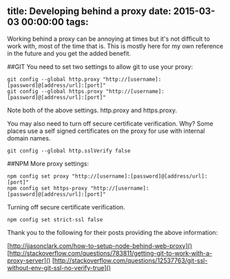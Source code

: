 title: Developing behind a proxy
date: 2015-03-03 00:00:00
tags:
---
Working behind a proxy can be annoying at times but it's not difficult to work with, most of the time that is. This is mostly here for my own reference in the future and you get the added benefit.
<!-- more -->
##GIT
You need to set two settings to allow git to use your proxy:

```
git config --global http.proxy "http://[username]:[password]@[address/url]:[port]"
git config --global https.proxy "http://[username]:[password]@[address/url]:[port]"
```

Note both of the above settings. http.proxy and https.proxy.

You may also need to turn off secure certificate verification. Why? Some places use a self signed certificates on the proxy for use with internal domain names.

```
git config --global http.sslVerify false
```

##NPM
More proxy settings:
```
npm config set proxy "http://[username]:[password]@[address/url]:[port]"
npm config set https-proxy "http://[username]:[password]@[address/url]:[port]"
```
Turning off secure certificate verification.

```
npm config set strict-ssl false
```

Thank you to the following for their posts providing the above information:

[http://jjasonclark.com/how-to-setup-node-behind-web-proxy]()
[http://stackoverflow.com/questions/783811/getting-git-to-work-with-a-proxy-server]()
[http://stackoverflow.com/questions/12537763/git-ssl-without-env-git-ssl-no-verify-true]()
